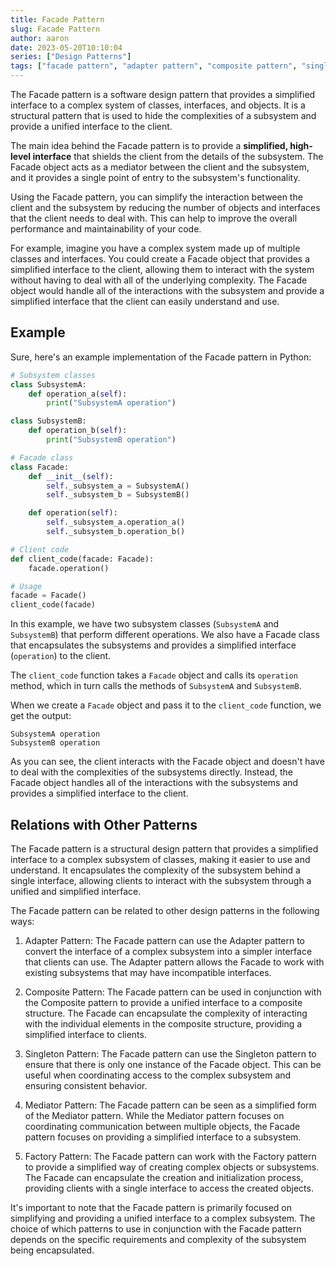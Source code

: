 ```yaml
---
title: Facade Pattern
slug: Facade Pattern
author: aaron
date: 2023-05-20T10:10:04
series: ["Design Patterns"]
tags: ["facade pattern", "adapter pattern", "composite pattern", "singleton pattern", "mediator pattern", "factory pattern"]
---
```



The Facade pattern is a software design pattern that provides a simplified interface to a complex system of classes, interfaces, and objects. It is a structural pattern that is used to hide the complexities of a subsystem and provide a unified interface to the client.

The main idea behind the Facade pattern is to provide a **simplified, high-level interface** that shields the client from the details of the subsystem. The Facade object acts as a mediator between the client and the subsystem, and it provides a single point of entry to the subsystem's functionality.

Using the Facade pattern, you can simplify the interaction between the client and the subsystem by reducing the number of objects and interfaces that the client needs to deal with. This can help to improve the overall performance and maintainability of your code.

For example, imagine you have a complex system made up of multiple classes and interfaces. You could create a Facade object that provides a simplified interface to the client, allowing them to interact with the system without having to deal with all of the underlying complexity. The Facade object would handle all of the interactions with the subsystem and provide a simplified interface that the client can easily understand and use.

## Example

Sure, here's an example implementation of the Facade pattern in Python:

```python
# Subsystem classes
class SubsystemA:
    def operation_a(self):
        print("SubsystemA operation")

class SubsystemB:
    def operation_b(self):
        print("SubsystemB operation")

# Facade class
class Facade:
    def __init__(self):
        self._subsystem_a = SubsystemA()
        self._subsystem_b = SubsystemB()

    def operation(self):
        self._subsystem_a.operation_a()
        self._subsystem_b.operation_b()

# Client code
def client_code(facade: Facade):
    facade.operation()

# Usage
facade = Facade()
client_code(facade)
```

In this example, we have two subsystem classes (`SubsystemA` and `SubsystemB`) that perform different operations. We also have a Facade class that encapsulates the subsystems and provides a simplified interface (`operation`) to the client.

The `client_code` function takes a `Facade` object and calls its `operation` method, which in turn calls the methods of `SubsystemA` and `SubsystemB`.

When we create a `Facade` object and pass it to the `client_code` function, we get the output:

```
SubsystemA operation
SubsystemB operation
```

As you can see, the client interacts with the Facade object and doesn't have to deal with the complexities of the subsystems directly. Instead, the Facade object handles all of the interactions with the subsystems and provides a simplified interface to the client.

## Relations with Other Patterns

The Facade pattern is a structural design pattern that provides a simplified interface to a complex subsystem of classes, making it easier to use and understand. It encapsulates the complexity of the subsystem behind a single interface, allowing clients to interact with the subsystem through a unified and simplified interface.

The Facade pattern can be related to other design patterns in the following ways:

1. Adapter Pattern: The Facade pattern can use the Adapter pattern to convert the interface of a complex subsystem into a simpler interface that clients can use. The Adapter pattern allows the Facade to work with existing subsystems that may have incompatible interfaces.

2. Composite Pattern: The Facade pattern can be used in conjunction with the Composite pattern to provide a unified interface to a composite structure. The Facade can encapsulate the complexity of interacting with the individual elements in the composite structure, providing a simplified interface to clients.

3. Singleton Pattern: The Facade pattern can use the Singleton pattern to ensure that there is only one instance of the Facade object. This can be useful when coordinating access to the complex subsystem and ensuring consistent behavior.

4. Mediator Pattern: The Facade pattern can be seen as a simplified form of the Mediator pattern. While the Mediator pattern focuses on coordinating communication between multiple objects, the Facade pattern focuses on providing a simplified interface to a subsystem.

5. Factory Pattern: The Facade pattern can work with the Factory pattern to provide a simplified way of creating complex objects or subsystems. The Facade can encapsulate the creation and initialization process, providing clients with a single interface to access the created objects.

It's important to note that the Facade pattern is primarily focused on simplifying and providing a unified interface to a complex subsystem. The choice of which patterns to use in conjunction with the Facade pattern depends on the specific requirements and complexity of the subsystem being encapsulated.
